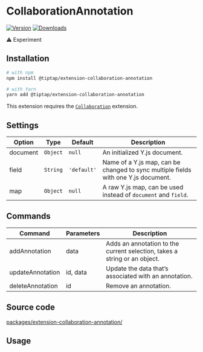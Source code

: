 # CollaborationAnnotation
[![Version](https://img.shields.io/npm/v/@tiptap/extension-collaboration-annotation.svg?label=version)](https://www.npmjs.com/package/@tiptap/extension-collaboration-annotation)
[![Downloads](https://img.shields.io/npm/dm/@tiptap/extension-collaboration-annotation.svg)](https://npmcharts.com/compare/@tiptap/extension-collaboration-annotation?minimal=true)

⚠️ Experiment

<!-- :::pro Pro Extension
We kindly ask you to [sponsor our work](/sponsor) when using this extension in production.
::: -->

## Installation
```bash
# with npm
npm install @tiptap/extension-collaboration-annotation

# with Yarn
yarn add @tiptap/extension-collaboration-annotation
```

This extension requires the [`Collaboration`](/api/extensions/collaboration) extension.

## Settings
| Option   | Type     | Default     | Description                                                                        |
| -------- | -------- | ----------- | ---------------------------------------------------------------------------------- |
| document | `Object` | `null`      | An initialized Y.js document.                                                      |
| field    | `String` | `'default'` | Name of a Y.js map, can be changed to sync multiple fields with one Y.js document. |
| map      | `Object` | `null`      | A raw Y.js map, can be used instead of `document` and `field`.                     |

## Commands
| Command          | Parameters | Description                                                               |
| ---------------- | ---------- | ------------------------------------------------------------------------- |
| addAnnotation    | data       | Adds an annotation to the current selection, takes a string or an object. |
| updateAnnotation | id, data   | Update the data that’s associated with an annotation.                     |
| deleteAnnotation | id         | Remove an annotation.                                                     |

## Source code
[packages/extension-collaboration-annotation/](https://github.com/ueberdosis/tiptap-next/blob/main/packages/extension-collaboration-annotation/)

## Usage
<demo name="Experiments/CollaborationAnnotation" />
